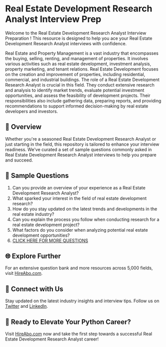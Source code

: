 # Real Estate Development Research Analyst Interview Prep

Welcome to the Real Estate Development Research Analyst Interview Preparation ! This resource is designed to help you ace your Real Estate Development Research Analyst interviews with confidence.

Real Estate and Property Management is a vast industry that encompasses the buying, selling, renting, and management of properties. It involves various activities such as real estate development, investment analysis, property marketing, and tenant relations. Real Estate Development focuses on the creation and improvement of properties, including residential, commercial, and industrial buildings. The role of a Real Estate Development Research Analyst is crucial in this field. They conduct extensive research and analysis to identify market trends, evaluate potential investment opportunities, and assess the feasibility of development projects. Their responsibilities also include gathering data, preparing reports, and providing recommendations to support informed decision-making by real estate developers and investors.

## 🚀 Overview

Whether you're a seasoned Real Estate Development Research Analyst or just starting in the field, this repository is tailored to enhance your interview readiness. We've curated a set of sample questions commonly asked in Real Estate Development Research Analyst interviews to help you prepare and succeed.

## 📝 Sample Questions

1. Can you provide an overview of your experience as a Real Estate Development Research Analyst?
2. What sparked your interest in the field of real estate development research?
3. How do you stay updated on the latest trends and developments in the real estate industry?
4. Can you explain the process you follow when conducting research for a real estate development project?
5. What factors do you consider when analyzing potential real estate development opportunities?
6. [CLICK HERE FOR MORE QUESTIONS](https://hireabo.com/job/21_3_18/Real%20Estate%20Development%20Research%20Analyst)

## 🌐 Explore Further

For an extensive question bank and more resources across 5,000 fields, visit [HireAbo.com](https://www.hireabo.com).

## 📱 Connect with Us

Stay updated on the latest industry insights and interview tips. Follow us on [Twitter](https://twitter.com/hireabo) and [LinkedIn](https://www.linkedin.com/in/hire-abo-3609972a8/).

## 🚀 Ready to Elevate Your Python Career?

Visit [HireAbo.com](https://www.hireabo.com) now and take the first step towards a successful Real Estate Development Research Analyst career!